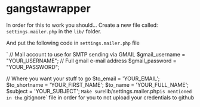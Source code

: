 # gangstawrapper

In order for this to work you should...
Create a new file called: `settings.mailer.php` in the `lib/` folder.

And put the following code in `settings.mailer.php` file

`
// Mail account to use for SMTP sending via GMAIL
$gmail_username = "YOUR_USERNAME"; // Full gmail e-mail address
$gmail_password = "YOUR_PASSWORD";

// Where you want your stuff to go
$to_email = 'YOUR_EMAIL';
$to_shortname = 'YOUR_FIRST_NAME';
$to_name = 'YOUR_FULL_NAME';
$subject = 'YOUR_SUBJECT';
`
Make sure `lib/settings.mailer.php` is mentioned in the `.gitignore` file in order for you to not upload your credentials to github